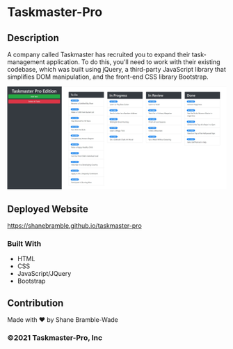 # Taskmaster-Pro

## Description

A company called Taskmaster has recruited you to expand their task-management application. To do this, you'll need to work with their existing codebase, which was built using jQuery, a third-party JavaScript library that simplifies DOM manipulation, and the front-end CSS library Bootstrap.

![Working Taskmaster](assets/images/taskmaster-profile.jpg "Working Taskmaster Pro")

## Deployed Website

<https://shanebramble.github.io/taskmaster-pro>

### Built With

* HTML
* CSS
* JavaScript/JQuery
* Bootstrap

## Contribution

Made with ❤️ by Shane Bramble-Wade

### ©️2021 Taskmaster-Pro, Inc
